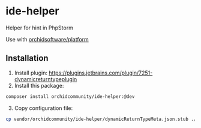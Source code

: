 # ide-helper
Helper for hint in PhpStorm

Use with [orchidsoftware/platform](https://github.com/orchidsoftware/platform)

## Installation

1. Install plugin: https://plugins.jetbrains.com/plugin/7251-dynamicreturntypeplugin
2. Install this package:
```bash
composer install orchidcommunity/ide-helper:@dev
```
3. Copy configuration file:
```bash
cp vendor/orchidcommunity/ide-helper/dynamicReturnTypeMeta.json.stub ./dynamicReturnTypeMeta.json
```
